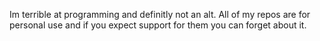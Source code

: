 Im terrible at programming and definitly not an alt. All of my repos are for personal use and if you expect support for them you can forget about it.


<!---
hEIGHTred/hEIGHTred is a ✨ special ✨ repository because its `README.md` (this file) appears on your GitHub profile.
You can click the Preview link to take a look at your changes.
--->

